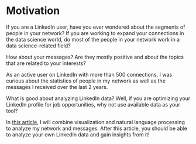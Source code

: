 # Motivation
If you are a LinkedIn user, have you ever wondered about the segments of people in your network? If you are working to expand your connections in the data science world, do most of the people in your network work in a data science-related field?

How about your messages? Are they mostly positive and about the topics that are related to your interests?

As an active user on LinkedIn with more than 500 connections, I was curious about the statistics of people in my network as well as the messages I received over the last 2 years.

What is good about analyzing LinkedIn data? Well, if you are optimizing your LinkedIn profile for job opportunities, why not use available data as your tool?

In [this article](https://towardsdatascience.com/sentiment-analysis-of-linkedin-messages-3bb152307f84), I will combine visualization and natural language processing to analyze my network and messages. After this article, you should be able to analyze your own LinkedIn data and gain insights from it!
